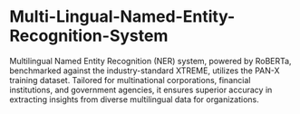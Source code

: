 # Multi-Lingual-Named-Entity-Recognition-System
Multilingual Named Entity Recognition (NER) system, powered by RoBERTa, benchmarked against the industry-standard XTREME, utilizes the PAN-X training dataset. Tailored for multinational corporations, financial institutions, and government agencies, it ensures superior accuracy in extracting insights from diverse multilingual data for organizations.
